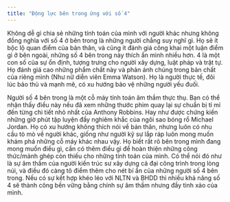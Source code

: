 ```yaml
---
title: "Động lực bên trong ứng với số 4"
---
```


Không dễ gì chia sẻ những tính toán của mình với người khác nhưng không đồng nghĩa với số 4 ở bên trong là những người chẳng suy nghĩ gì. Họ sẽ ít bộc lộ quan điểm của bản thân, và cũng ít đánh giá công khai một luận điểm gì ở bên ngoài, những số 4 bên trong này thích ẩn mình nhiều hơn. 4 là một con số của sự ổn định, tượng trưng cho người xây dựng, luật pháp và trật tự. Họ đánh giá cao những phẩm chất này và phản ánh chúng trong bản chất của riêng mình (Như nữ diễn viên Emma Watson). Họ là người thực tế, đôi lúc bảo thủ và mạnh mẽ, có xu hướng bảo vệ những người yếu đuối.

Người số 4 bên trong là một cỗ máy tính toán âm thầm thực thụ. Bạn có thể nhận thấy điều này nếu đã xem những thước phim quay lại sự chuẩn bị tỉ mỉ đến từng chi tiết nhỏ nhất của Anthony Robbins. Hay như được chứng kiến những giờ phút tập luyện đầy nghiêm khắc của ngôi sao bóng rổ Michael Jordan. Họ có xu hướng không thích nói về bản thân, nhưng luôn có nhu cầu tò mò về người khác, giống như người kỹ sư lắp ráp luôn mong muốn khám phá những cỗ máy khác nhau vậy. Họ biết rất rõ bên trong mình đang mong muốn điều gì, cần có thêm điều gì để hoàn thiện những công thức/mảnh ghép còn thiếu cho những tính toán của mình. Có thể nói đó như là sự âm thầm của người kiến trúc sư xây dựng cả đại công trình trong lòng núi, và điều đó càng tô điểm thêm cho nét bí ẩn của những người số 4 bên trong. Nếu có sự kết hợp khéo léo với NLTN và BHDD thì nhiều khả năng số 4 sẽ thành công bền vững bằng chính sự âm thầm nhưng đầy tinh xảo của mình.
